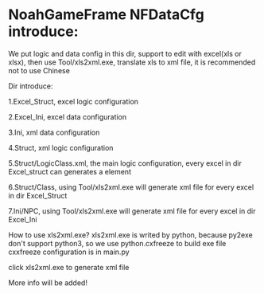 NoahGameFrame NFDataCfg introduce:
=============

We put logic and data config in this dir, support to edit with excel(xls or xlsx), then use Tool/xls2xml.exe, translate xls to xml file, it is recommended not to use Chinese

Dir introduce:
<p>1.Excel_Struct, excel logic configuration</p>
<p>2.Excel_Ini, excel data configuration</p>
<p>3.Ini, xml data configuration</p>
<p>4.Struct, xml logic configuration</p>
<p>5.Struct/LogicClass.xml, the main logic configuration, every excel in dir Excel_struct can generates a <Class/> element</p>
<p>6.Struct/Class, using Tool/xls2xml.exe will generate xml file for every excel in dir Excel_Struct</p>
<p>7.Ini/NPC, using Tool/xls2xml.exe will generate xml file for every excel in dir Excel_Ini</p>

How to use xls2xml.exe?
xls2xml.exe is writed by python, because py2exe don't support python3, so we use python.cxfreeze to build exe file
cxxfreeze configuration is in main.py

click xls2xml.exe to generate xml file

More info will be added!

